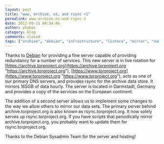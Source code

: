 ```yaml
---
layout: post
title: "www, archive, ns, and rsync +1"
permalink: www-archive-ns-and-rsync-1
date: 2012-09-11 08:34:46
author: phobos
category: blog
comments: closed
tags: ["archive", "debian", "infrastructure", "listera", "mirror", "nameserver", "rsync", "server", "www"]
---
```


Thanks to [Debian](http://www.debian.org/) for providing a fine server capable of providing redundancy for a number of services. This new server is in live rotation for [https://archive.torproject.org](https://archive.torproject.org "https://archive.torproject.org"), [https://www.torproject.org](https://www.torproject.org "https://www.torproject.org"), acts as one of our primary DNS servers, and provides rsync for the archive data store. It mirrors 165GB of data hourly. The server is located in Darmstadt, Germany and provides a copy of the services on the European continent.

The addition of a second server allows us to implement some changes to the way we allow others to mirror our data sets. The primary server behind archive.torproject.org is also known as rsync.torproject.org. It now solely serves up rsync.torproject.org. If you have scripts that periodically mirror archive.torproject.org, you probably want to update them for rsync.torproject.org.

Thanks to the Debian Sysadmin Team for the server and hosting!
